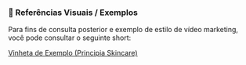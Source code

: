 ### 🎥 Referências Visuais / Exemplos

Para fins de consulta posterior e exemplo de estilo de vídeo marketing, você pode consultar o seguinte short:

[Vinheta de Exemplo (Principia Skincare)](https://youtube.com/shorts/Cqimb6NZ5k4?si=5tbBLmIO5Q1_XvDh)
